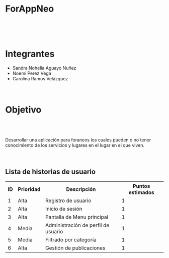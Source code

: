 # ForAppNeo
<br><br><br>
# Integrantes 
* Sandra Nohelia Aguayo Nuñez
* Noemi Perez Vega
* Carolina Ramos Velázquez
<br><br><br>
# Objetivo
<br><br><br>
Desarrollar una aplicación para foraneos los cuales pueden o no tener conocimiento de los servicios y lugares en el lugar en el que viven.
<br><br><br>
## Lista de historias de usuario
<table>
  <tr>
    <th>ID</th>
    <th>Prioridad</th>
    <th>Descripción</th>
    <th>Puntos estimados</th>
  </tr>
  <tr>
    <td>1</td>
    <td>Alta</td>
    <td>Registro de usuario</td>
    <td>1</td>
  </tr>
  
  <tr>
    <td>2</td>
    <td>Alta</td>
    <td>Inicio de sesión</td>
    <td>1</td>
  </tr>
  
  <tr>
    <td>3</td>
    <td>Alta</td>
    <td>Pantalla de Menu principal</td>
    <td>1</td>
  </tr>
  
  <tr>
    <td>4</td>
    <td>Media</td>
    <td>Administración de perfil de usuario</td>
    <td>1</td>
  </tr>
  <tr>
    <td>5</td>
    <td>Media</td>
    <td>Filtrado por categoría</td>
    <td>1</td>
  </tr>
  <tr>
    <td>6</td>
    <td>Alta</td>
    <td>Gestión de publicaciones</td>
    <td>1</td>
  </tr>
</table>

